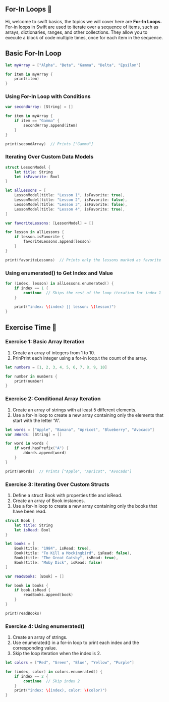 ## **For-In Loops** 📖

Hi, welcome to swift basics, the topics we will cover here are **For-In Loops.** For-in loops in Swift are used to iterate over a sequence of items, such as arrays, dictionaries, ranges, and other collections. They allow you to execute a block of code multiple times, once for each item in the sequence.

## **Basic For-In Loop**

```swift
let myArray = ["Alpha", "Beta", "Gamma", "Delta", "Epsilon"]

for item in myArray {
    print(item)
}
```

### **Using For-In Loop with Conditions**

```swift
var secondArray: [String] = []

for item in myArray {
    if item == "Gamma" {
        secondArray.append(item)
    }
}

print(secondArray)  // Prints ["Gamma"]
```

### **Iterating Over Custom Data Models**

```swift
struct LessonModel {
    let title: String
    let isFavorite: Bool
}

let allLessons = [
    LessonModel(title: "Lesson 1", isFavorite: true),
    LessonModel(title: "Lesson 2", isFavorite: false),
    LessonModel(title: "Lesson 3", isFavorite: false),
    LessonModel(title: "Lesson 4", isFavorite: true),
]

var favoriteLessons: [LessonModel] = []

for lesson in allLessons {
    if lesson.isFavorite {
        favoriteLessons.append(lesson)
    }
}

print(favoriteLessons)  // Prints only the lessons marked as favorite
```

### **Using enumerated() to Get Index and Value**

```swift
for (index, lesson) in allLessons.enumerated() {
    if index == 1 {
        continue  // Skips the rest of the loop iteration for index 1
    }
    
    print("index: \(index) || lesson: \(lesson)")
}
```

## Exercise Time 🚀

### Exercise 1: **Basic Array Iteration**

1. Create an array of integers from 1 to 10.
2. PrinPrint each integer using a for-in loop.t the count of the array.

```swift
let numbers = [1, 2, 3, 4, 5, 6, 7, 8, 9, 10]

for number in numbers {
    print(number)
}
```

### Exercise 2: **Conditional Array Iteration**

1. Create an array of strings with at least 5 different elements.
2. Use a for-in loop to create a new array containing only the elements that start with the letter “A”.

```swift
let words = ["Apple", "Banana", "Apricot", "Blueberry", "Avocado"]
var aWords: [String] = []

for word in words {
    if word.hasPrefix("A") {
        aWords.append(word)
    }
}

print(aWords)  // Prints ["Apple", "Apricot", "Avocado"]
```

### Exercise 3: **Iterating Over Custom Structs**

1. Define a struct Book with properties title and isRead.
2. Create an array of Book instances.
3. Use a for-in loop to create a new array containing only the books that have been read.

```swift
struct Book {
    let title: String
    let isRead: Bool
}

let books = [
    Book(title: "1984", isRead: true),
    Book(title: "To Kill a Mockingbird", isRead: false),
    Book(title: "The Great Gatsby", isRead: true),
    Book(title: "Moby Dick", isRead: false)
]

var readBooks: [Book] = []

for book in books {
    if book.isRead {
        readBooks.append(book)
    }
}

print(readBooks)
```

### Exercise 4: **Using enumerated()**

1. Create an array of strings.
2. Use enumerated() in a for-in loop to print each index and the corresponding value.
3. Skip the loop iteration when the index is 2.

```swift
let colors = ["Red", "Green", "Blue", "Yellow", "Purple"]

for (index, color) in colors.enumerated() {
    if index == 2 {
        continue  // Skip index 2
    }
    print("index: \(index), color: \(color)")
}
```
